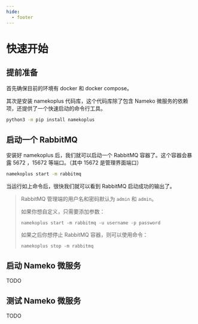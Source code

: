 ```yaml
---
hide:
  - footer
---
```


# 快速开始

## 提前准备

首先确保目前的环境有 docker 和 docker compose。

其次是安装 namekoplus 代码库，这个代码库除了包含 Nameko 微服务的依赖项，还提供了一个快速启动的命令行工具。

```bash
python3 -m pip install namekoplus
```

## 启动一个 RabbitMQ

安装好 namekoplus 后，我们就可以启动一个 RabbitMQ 容器了。这个容器会暴露 5672 ，15672 等端口。（其中 15672 是管理界面端口）

```bash
namekoplus start -m rabbitmq 
```

当运行如上命令后，很快我们就可以看到 RabbitMQ 启动成功的输出了。

>  RabbitMQ 管理端的用户名和密码默认为 `admin` 和 `admin`。
> 
> 如果你想自定义，只需要添加参数：
> 
> ```
> namekoplus start -m rabbitmq -u username -p password
> ```
> 
> 如果之后你想停止 RabbitMQ 容器，则可以使用命令：
> 
> ```
> namekoplus stop -m rabbitmq
> ```

## 启动 Nameko 微服务

TODO

## 测试 Nameko 微服务

TODO



